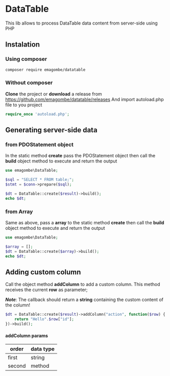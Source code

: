# DataTable

This lib allows to process DataTable data content from server-side using PHP

## Instalation

### Using composer
```bash
composer require emagombe/datatable
```

### Without composer

**Clone** the project or **download** a release from https://github.com/emagombe/datatable/releases
And import autoload.php file to you project
```php
require_once 'autoload.php';
```

## Generating server-side data

### from PDOStatement object
In the static method **create** pass the PDOStatement object then call the **build** object method to execute and return the output
```php
use emagombe\DataTable;

$sql = "SELECT * FROM table;";
$stmt = $conn->prepare($sql);

$dt = DataTable::create($result)->build();
echo $dt; 
```

### from Array
Same as above, pass a **array** to the static method **create** then call the **build** object method to execute and return the output
```php
use emagombe\DataTable;

$array = [];
$dt = DataTable::create($array)->build();
echo $dt;
```

## Adding custom column
Call the object method **addColumn** to add a custom column. This method receives the current **row** as parameter;

***Note***: The callback should return a **string** containing the custom content of the column!

```php
$dt = DataTable::create($result)->addColumn("action", function($row) {
	return "Hello".$row["id"];
})->build();
```
#### addColumn params  

| order  | data type |
|--------|-----------|
| first  | string    |
| second | method    |